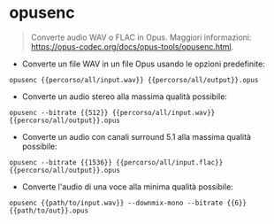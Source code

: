 # opusenc

> Converte audio WAV o FLAC in Opus.
> Maggiori informazioni: <https://opus-codec.org/docs/opus-tools/opusenc.html>.

- Converte un file WAV in un file Opus usando le opzioni predefinite:

`opusenc {{percorso/all/input.wav}} {{percorso/all/output}}.opus`

- Converte un audio stereo alla massima qualità possibile:

`opusenc --bitrate {{512}} {{percorso/all/input.wav}} {{percorso/all/output}}.opus`

- Converte un audio con canali surround 5.1 alla massima qualità possibile:

`opusenc --bitrate {{1536}} {{percorso/all/input.flac}} {{percorso/all/output}}.opus`

- Converte l'audio di una voce alla minima qualità possibile:

`opusenc {{path/to/input.wav}} --downmix-mono --bitrate {{6}} {{path/to/out}}.opus`

